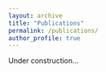 ```yaml
---
layout: archive
title: "Publications"
permalink: /publications/
author_profile: true
---
```


Under construction...

